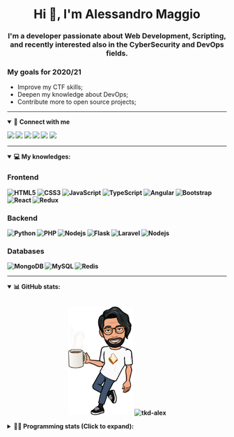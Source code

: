 <h1 align="center">Hi 👋, I'm Alessandro Maggio</h1>
<h3 align="center">I'm a developer passionate about Web Development, Scripting, and recently interested also in the CyberSecurity and DevOps fields.</h3>

### My goals for 2020/21
- Improve my CTF skills;
- Deepen my knowledge about DevOps;
- Contribute more to open source projects;

____

<details open>
<summary>🤝 <b>Connect with me<b></summary>

<p align = "center">

[<img src="https://img.shields.io/badge/twitter-1DA1F2.svg?&style=for-the-badge&logo=twitter&logoColor=white" />](https://twitter.com/TkdAxel)
[<img src ="https://img.shields.io/badge/portfolio-web-%23.svg?&style=for-the-badge&logo=&logoColor=white%22">](https://alessandromaggio.it/)
[<img src ="https://img.shields.io/badge/Telegram-1ca0f1.svg?&style=for-the-badge&logo=Telegram&logoColor=white%22&link=https://t.me/TkdAlex">](https://t.me/TkdAlex/)
[<img src="https://img.shields.io/badge/gmail-c14438.svg?&style=for-the-badge&logo=Gmail&logoColor=white&link=mailto:alex.tkd.alex@gmail.com"/>](mailto:alex.tkd.alex@gmail.com)
[<img src="https://img.shields.io/badge/linkedin-0077B5.svg?&style=for-the-badge&logo=linkedin&logoColor=white" />](https://www.linkedin.com/in/aalessandromaggio/)
[<img src = "https://img.shields.io/badge/instagram-E4405F.svg?&style=for-the-badge&logo=instagram&logoColor=white">](https://www.instagram.com/tkd_alex/)
<!--- [![Visits Badge](https://badges.pufler.dev/visits/tkd-alex/tkd-alex?style=for-the-badge&color=blue)](https://github.com/tkd-alex/tkd-alex) -->

</p>

</details>

---

<details open>
<summary>💻 <b>My knowledges</b>: </summary>

### Frontend
![HTML5](https://img.shields.io/badge/-HTML5-E34F26.svg?style=for-the-badge&logo=html5&logoColor=ffffff)
![CSS3](https://img.shields.io/badge/-CSS3-1572B6.svg?style=for-the-badge&logo=css3)
![JavaScript](https://img.shields.io/badge/-JavaScript-282C34?style=for-the-badge&logo=javascript)
![TypeScript](https://img.shields.io/badge/-TypeScript-007ACC?style=for-the-badge&logo=typescript)
![Angular](https://img.shields.io/badge/-Angular-DD0031?style=for-the-badge&logo=angular)
![Bootstrap](https://img.shields.io/badge/-Bootstrap-563D7C.svg?style=for-the-badge&logo=bootstrap)
![React](https://img.shields.io/badge/-React-282C34.svg?style=for-the-badge&logo=react&logoColor=ffffff)
![Redux](https://img.shields.io/badge/-Redux-764ABC.svg?style=for-the-badge&logo=redux)

### Backend
![Python](https://img.shields.io/badge/-Python-3776AB.svg?style=for-the-badge&logo=Python&logoColor=ffffff)
![PHP](https://img.shields.io/badge/-PHP-777BB4.svg?style=for-the-badge&logo=PHP&logoColor=ffffff)
![Nodejs](https://img.shields.io/badge/-Bash-4EAA25.svg?style=for-the-badge&logo=gnu-bash&logoColor=ffffff)
![Flask](https://img.shields.io/badge/-Flask-282C34.svg?style=for-the-badge&logo=flask)
![Laravel](https://img.shields.io/badge/-Laravel-FF2D20.svg?style=for-the-badge&logo=laravel&logoColor=ffffff)
![Nodejs](https://img.shields.io/badge/-Nodejs-339933.svg?style=for-the-badge&logo=Node.js&logoColor=ffffff)

### Databases
![MongoDB](https://img.shields.io/badge/-MongoDB-47A248?style=for-the-badge&logo=mongodb&logoColor=ffffff)
![MySQL](https://img.shields.io/badge/-MySQL-4479A1?style=for-the-badge&logo=mysql&logoColor=ffffff)
![Redis](https://img.shields.io/badge/-Redis-DC382D?style=for-the-badge&logo=Redis&logoColor=ffffff)

</details>

---

<details open>
 <summary>📊 <b>GitHub stats</b>: </summary>

<br>

<p align = "center">
    <img src="https://raw.githubusercontent.com/Tkd-Alex/tkd-alex/master/images/321517cd-ff68-41a7-b0d1-e765680568a7-8b6448d9-c944-4146-b633-adbdd25cb471-v1.png" height="250" />
    <img src="https://github-readme-stats.vercel.app/api?username=tkd-alex&show_icons=true&count_private=true&hide_border=true&line_height=25" alt="tkd-alex">
</p>

</design>

<details>
 <summary>👨‍💻 <b>Programming stats (Click to expand)</b>: </summary>
 
<!--START_SECTION:waka-->
**I'm an Early 🐤** 

```text
🌞 Morning    324 commits    █████░░░░░░░░░░░░░░░░░░░░   22.21% 
🌆 Daytime    594 commits    ██████████░░░░░░░░░░░░░░░   40.71% 
🌃 Evening    504 commits    ████████░░░░░░░░░░░░░░░░░   34.54% 
🌙 Night      37 commits     ░░░░░░░░░░░░░░░░░░░░░░░░░   2.54%

```
📅 **I'm Most Productive on Wednesday** 

```text
Monday       231 commits    ████░░░░░░░░░░░░░░░░░░░░░   15.83% 
Tuesday      244 commits    ████░░░░░░░░░░░░░░░░░░░░░   16.72% 
Wednesday    305 commits    █████░░░░░░░░░░░░░░░░░░░░   20.9% 
Thursday     222 commits    ███░░░░░░░░░░░░░░░░░░░░░░   15.22% 
Friday       246 commits    ████░░░░░░░░░░░░░░░░░░░░░   16.86% 
Saturday     95 commits     █░░░░░░░░░░░░░░░░░░░░░░░░   6.51% 
Sunday       116 commits    ██░░░░░░░░░░░░░░░░░░░░░░░   7.95%

```


📊 **This Week I Spent My Time On** 

```text
⌚︎ Time Zone: Europe/Rome

💬 Programming Languages: 
Python                   10 hrs 4 mins       ███████████░░░░░░░░░░░░░░   46.77% 
Java                     7 hrs 19 mins       ████████░░░░░░░░░░░░░░░░░   34.01% 
JavaScript               2 hrs               ██░░░░░░░░░░░░░░░░░░░░░░░   9.33% 
XML                      49 mins             █░░░░░░░░░░░░░░░░░░░░░░░░   3.86% 
Markdown                 35 mins             ░░░░░░░░░░░░░░░░░░░░░░░░░   2.77%

🔥 Editors: 
VS Code                  15 hrs 35 mins      ██████████████████░░░░░░░   72.41% 
Android Studio           5 hrs 27 mins       ██████░░░░░░░░░░░░░░░░░░░   25.35% 
Sublime Text             28 mins             ░░░░░░░░░░░░░░░░░░░░░░░░░   2.23%

🐱‍💻 Projects: 
OnlyFans-Automation      7 hrs 44 mins       █████████░░░░░░░░░░░░░░░░   35.94% 
Parental Control         5 hrs 27 mins       ██████░░░░░░░░░░░░░░░░░░░   25.35% 
Twitch-Channel-Points-Min2 hrs 56 mins       ███░░░░░░░░░░░░░░░░░░░░░░   13.68% 
Giannetto-Mobile         2 hrs 40 mins       ███░░░░░░░░░░░░░░░░░░░░░░   12.41% 
PandaScripts-Chrome-Exten2 hrs 3 mins        ██░░░░░░░░░░░░░░░░░░░░░░░   9.55%

💻 Operating System: 
Linux                    21 hrs 31 mins      █████████████████████████   100.0%

```

**I Mostly Code in Python** 

```text
Python                   29 repos            ██████████░░░░░░░░░░░░░░░   39.73% 
JavaScript               12 repos            ████░░░░░░░░░░░░░░░░░░░░░   16.44% 
CSS                      6 repos             ██░░░░░░░░░░░░░░░░░░░░░░░   8.22% 
PHP                      5 repos             █░░░░░░░░░░░░░░░░░░░░░░░░   6.85% 
HTML                     5 repos             █░░░░░░░░░░░░░░░░░░░░░░░░   6.85%

```



 Last Updated on 16/11/2021
<!--END_SECTION:waka-->

</details>
